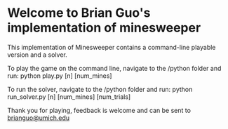 # Welcome to Brian Guo's implementation of minesweeper

This implementation of Minesweeper contains a command-line playable version and a solver.

To play the game on the command line, navigate to the /python folder and run:
python play.py [n] [num_mines]

To run the solver, navigate to the /python folder and run:
python run_solver.py [n] [num_mines] [num_trials]

Thank you for playing, feedback is welcome and can be sent to brianguo@umich.edu
